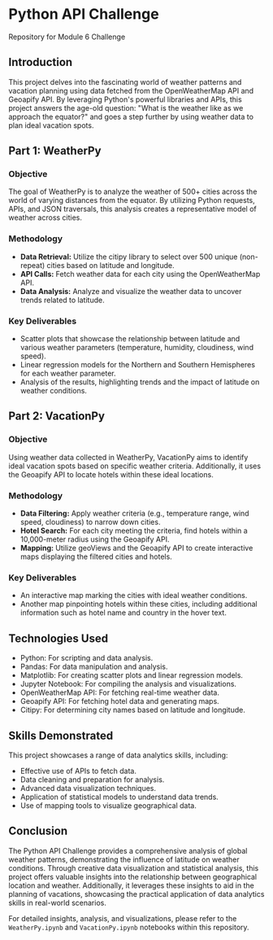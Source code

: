 # Python API Challenge
Repository for Module 6 Challenge

## Introduction

This project delves into the fascinating world of weather patterns and vacation planning using data fetched from the OpenWeatherMap API and Geoapify API. By leveraging Python's powerful libraries and APIs, this project answers the age-old question: "What is the weather like as we approach the equator?" and goes a step further by using weather data to plan ideal vacation spots.

## Part 1: WeatherPy

### Objective

The goal of WeatherPy is to analyze the weather of 500+ cities across the world of varying distances from the equator. By utilizing Python requests, APIs, and JSON traversals, this analysis creates a representative model of weather across cities.

### Methodology

- **Data Retrieval:** Utilize the citipy library to select over 500 unique (non-repeat) cities based on latitude and longitude.
- **API Calls:** Fetch weather data for each city using the OpenWeatherMap API.
- **Data Analysis:** Analyze and visualize the weather data to uncover trends related to latitude.

### Key Deliverables

- Scatter plots that showcase the relationship between latitude and various weather parameters (temperature, humidity, cloudiness, wind speed).
- Linear regression models for the Northern and Southern Hemispheres for each weather parameter.
- Analysis of the results, highlighting trends and the impact of latitude on weather conditions.

## Part 2: VacationPy

### Objective

Using weather data collected in WeatherPy, VacationPy aims to identify ideal vacation spots based on specific weather criteria. Additionally, it uses the Geoapify API to locate hotels within these ideal locations.

### Methodology

- **Data Filtering:** Apply weather criteria (e.g., temperature range, wind speed, cloudiness) to narrow down cities.
- **Hotel Search:** For each city meeting the criteria, find hotels within a 10,000-meter radius using the Geoapify API.
- **Mapping:** Utilize geoViews and the Geoapify API to create interactive maps displaying the filtered cities and hotels.

### Key Deliverables

- An interactive map marking the cities with ideal weather conditions.
- Another map pinpointing hotels within these cities, including additional information such as hotel name and country in the hover text.

## Technologies Used

- Python: For scripting and data analysis.
- Pandas: For data manipulation and analysis.
- Matplotlib: For creating scatter plots and linear regression models.
- Jupyter Notebook: For compiling the analysis and visualizations.
- OpenWeatherMap API: For fetching real-time weather data.
- Geoapify API: For fetching hotel data and generating maps.
- Citipy: For determining city names based on latitude and longitude.

## Skills Demonstrated

This project showcases a range of data analytics skills, including:

- Effective use of APIs to fetch data.
- Data cleaning and preparation for analysis.
- Advanced data visualization techniques.
- Application of statistical models to understand data trends.
- Use of mapping tools to visualize geographical data.

## Conclusion

The Python API Challenge provides a comprehensive analysis of global weather patterns, demonstrating the influence of latitude on weather conditions. Through creative data visualization and statistical analysis, this project offers valuable insights into the relationship between geographical location and weather. Additionally, it leverages these insights to aid in the planning of vacations, showcasing the practical application of data analytics skills in real-world scenarios.

For detailed insights, analysis, and visualizations, please refer to the `WeatherPy.ipynb` and `VacationPy.ipynb` notebooks within this repository.


